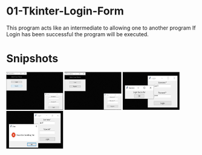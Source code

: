 # 01-Tkinter-Login-Form
This program acts like an intermediate to allowing one to another program
If Login has been successful the program will be executed.

# Snipshots
<img src="01.jpg" width="150" height="100">
<img src="02.jpg" width="150" height="100">
<img src="03.jpg" width="150", height="100">
<img src="04.jpg" width="150", height="100">
